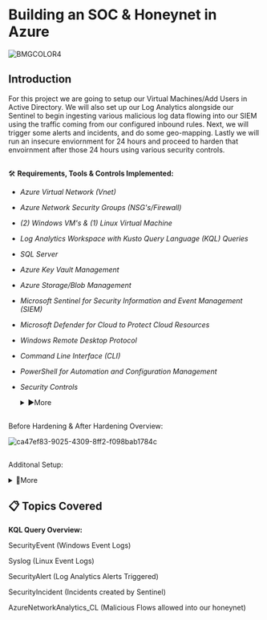# Building an SOC & Honeynet in Azure 


![BMGCOLOR4](https://github.com/user-attachments/assets/a5aca205-e65c-4bc8-ae79-0b9dd07f6222)

## Introduction

For this project we are going to setup our Virtual Machines/Add Users in Active Directory. We will also set up our Log Analytics 
alongside our Sentinel to begin ingesting various malicious log data flowing into our SIEM using the traffic coming from our configured inbound 
rules. Next, we will trigger some alerts and incidents, and do some geo-mapping. Lastly we will run an insecure enviornment for 24 hours
and proceed to harden that envoirnment after those 24 hours using various security controls.



##

🛠 **Requirements, Tools & Controls Implemented:**

- *Azure Virtual Network (Vnet)*
- *Azure Network Security Groups (NSG's/Firewall)*
- *(2) Windows VM's & (1) Linux Virtual Machine*
- *Log Analytics Workspace with Kusto Query Language (KQL) Queries*
- *SQL Server*
- *Azure Key Vault Management*
- *Azure Storage/Blob Management*
- *Microsoft Sentinel for Security Information and Event Management (SIEM)*
- *Microsoft Defender for Cloud to Protect Cloud Resources*
- *Windows Remote Desktop Protocol*
- *Command Line Interface (CLI)*
- *PowerShell for Automation and Configuration Management*
- *Security Controls*
  <details><summary>▶️More</summary>


  NIST 800-53 - (Security and Privacy Controls for Information Systems and Organizations)


  Handbook: https://nvlpubs.nist.gov/nistpubs/SpecialPublications/NIST.SP.800-53r5.pdf


  NIST 800-61 - (Computer Security Incident Handling Guide)

  
  Handbook: https://nvlpubs.nist.gov/nistpubs/SpecialPublications/NIST.SP.800-61r2.pdf


  Risk Management Framework (RMF):

  
  ![1_aDXOrMWuBNO4pySw5qN4gA](https://github.com/user-attachments/assets/0e84c001-ffd0-48ad-95b6-1ef0667839e8)


  </details>

##
Before Hardening & After Hardening Overview:

![ca47ef83-9025-4309-8ff2-f098bab1784c](https://github.com/user-attachments/assets/fb2cfb7a-4854-4ff0-9f5b-f051e79cc5c9)

##
 Additonal Setup: 
 
  <details><summary>🔽More</summary>
  
  -Adding users via Azure Portal

  
  -Adding users via PowerShell

  
  -Assigning roles securely

  
  -Simulating Brute Force Attack

  
  -Insecure & Secure Enviornment Analysis
  
  
  </details>

##
##  📋 Topics Covered


 **KQL Query Overview:**

SecurityEvent (Windows Event Logs)


Syslog (Linux Event Logs)


SecurityAlert (Log Analytics Alerts Triggered)


SecurityIncident (Incidents created by Sentinel)


AzureNetworkAnalytics_CL (Malicious Flows allowed into our honeynet)

